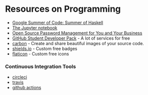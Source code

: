 Resources on Programming
========================

- [Google Summer of Code: Summer of Haskell](https://summer.haskell.org/ideas.html)
- [The Jupyter notebook](https://jupyter-notebook.readthedocs.io/en/stable/notebook.html)
- [Open Source Password Management for You and Your Business](https://bitwarden.com/)
- [GitHub Student Developer Pack](https://education.github.com/pack) - A lot of services for free
- [carbon](https://carbon.now.sh/) - Create and share beautiful images of your source code.
- [shields.io](https://shields.io/category/license) - Custom free badges
- [flaticon](https://www.flaticon.com/) - Custom free icons

### Continuous Integration Tools

- [circleci](https://circleci.com/)
- [travis](https://travis-ci.org/)
- [github actions](https://docs.github.com/en/actions)
